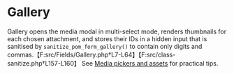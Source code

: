 # Gallery

Gallery opens the media modal in multi-select mode, renders thumbnails for each chosen attachment, and stores their IDs in a hidden input that is sanitised by `sanitize_pom_form_gallery()` to contain only digits and commas.【F:src/Fields/Gallery.php†L7-L64】【F:src/class-sanitize.php†L157-L160】 See [Media pickers and assets](../fields.md#media-pickers-and-assets) for practical tips.
